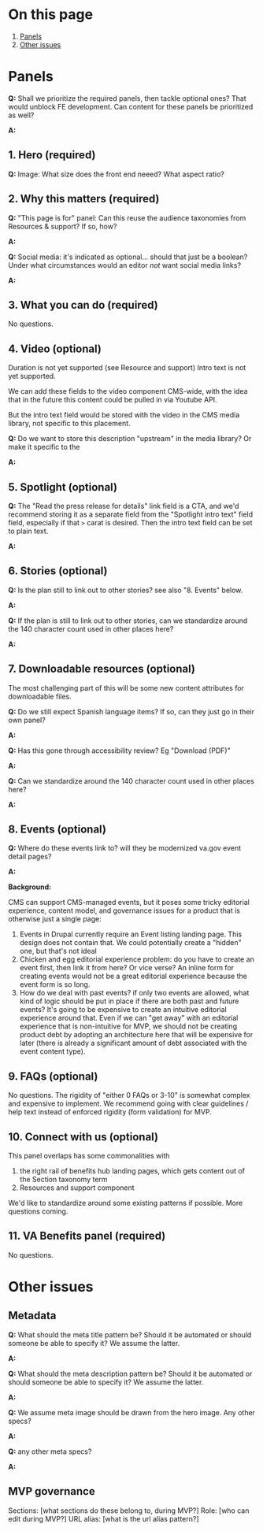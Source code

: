 # On this page

1. [Panels](#panels)
2. [Other issues](#other-issues)

# Panels

**Q:** Shall we prioritize the required panels, then tackle optional ones? That would unblock FE development. Can content for these panels be prioritized as well? 

**A:**

## 1. Hero (required)

**Q:** Image: What size does the front end neeed? What aspect ratio? 

## 2. Why this matters (required)

**Q:** "This page is for" panel: Can this reuse the audience taxonomies from Resources & support? If so, how? 

**A:**

**Q:** Social media: it's indicated as optional... should that just be a boolean? Under what circumstances would an editor _not_ want social media links?

**A:**

## 3. What you can do (required)

No questions. 

## 4. Video (optional)

Duration is not yet supported (see Resource and support)
Intro text is not yet supported. 

We can add these fields to the video component CMS-wide, with the idea that in the future this content could be pulled in via Youtube API. 

But the intro text field would be stored with the video in the CMS media library, not specific to this placement. 

**Q:** Do we want to store this description "upstream" in the media library? Or make it specific to the 

**A:**

## 5. Spotlight (optional)

**Q:** The "Read the press release for details" link field is a CTA, and we'd recommend storing it as a separate field from the "Spotlight intro text" field field, especially if that `>` carat is desired. Then the intro text field can be set to plain text.  

**A:**

## 6. Stories (optional)

**Q:** Is the plan still to link out to other stories? see also "8. Events" below. 

**A:** 

**Q:** If the plan is still to link out to other stories, can we standardize around the 140 character count used in other places here? 

**A:**

## 7. Downloadable resources (optional)

The most challenging part of this will be some new content attributes for downloadable files. 

**Q:** Do we still expect Spanish language items? If so, can they just go in their own panel? 

**A:**

**Q:** Has this gone through accessibility review? Eg "Download (PDF)"

**A:**

**Q:** Can we standardize around the 140 character count used in other places here? 

**A:**

## 8. Events (optional)

**Q:** Where do these events link to? will they be modernized va.gov event detail pages? 

**A:**


**Background:**

CMS can support CMS-managed events, but it poses some tricky editorial experience, content model, and governance issues for a product that is otherwise just a single page:
1. Events in Drupal currently require an Event listing landing page. This design does not contain that. We could potentially create a "hidden" one, but that's not ideal
2. Chicken and egg editorial experience problem: do you have to create an event first, then link it from here? Or vice verse? An inline form for creating events would not be a great editorial experience because the event form is so long. 
3. How do we deal with past events? if only two events are allowed, what kind of logic should be put in place if there are both past and future events? It's going to be expensive to create an intuitive editorial experience around that. Even if we can "get away" with an editorial experience that is non-intuitive for MVP, we should not be creating product debt by adopting an architecture here that will be expensive for later (there is already a significant amount of debt associated with the event content type). 


## 9. FAQs (optional)

No questions. The rigidity of "either 0 FAQs or 3-10" is somewhat complex and expensive to implement. We recommend going with clear guidelines / help text instead of enforced rigidity (form validation) for MVP.  

## 10. Connect with us (optional)

This panel overlaps has some commonalities with 

1) the right rail of benefits hub landing pages, which gets content out of the Section taxonomy term 
2) Resources and support component

We'd like to standardize around some existing patterns if possible. More questions coming. 

## 11. VA Benefits panel (required)

No questions.


# Other issues

## Metadata


**Q:** What should the meta title pattern be? Should it be automated or should someone be able to specify it? We assume the latter. 

**A:**


**Q:** What should the meta description pattern be? Should it be automated or should someone be able to specify it? We assume the latter. 


**A:**

**Q:** We assume meta image should be drawn from the hero image. Any other specs? 

**A:**


**Q:** any other meta specs? 

**A:**


## MVP governance

Sections: [what sections do these belong to, during MVP?]
Role: [who can edit during MVP?] 
URL alias: [what is the url alias pattern?]

